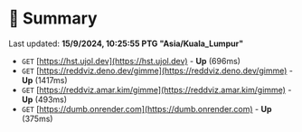 # 📖 Summary
Last updated: **15/9/2024, 10:25:55 PTG "Asia/Kuala_Lumpur"**

- `GET` [https://hst.ujol.dev](https://hst.ujol.dev) - **Up** (696ms)
- `GET` [https://reddviz.deno.dev/gimme](https://reddviz.deno.dev/gimme) - **Up** (1417ms)
- `GET` [https://reddviz.amar.kim/gimme](https://reddviz.amar.kim/gimme) - **Up** (493ms)
- `GET` [https://dumb.onrender.com](https://dumb.onrender.com) - **Up** (375ms)
